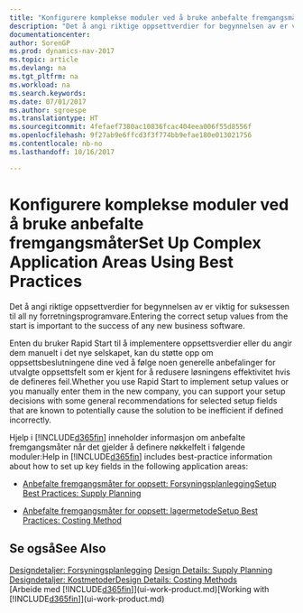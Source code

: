 ```yaml
---
title: "Konfigurere komplekse moduler ved å bruke anbefalte fremgangsmåter"
description: "Det å angi riktige oppsettverdier for begynnelsen av er viktig for suksessen til all ny forretningsprogramvare."
documentationcenter: 
author: SorenGP
ms.prod: dynamics-nav-2017
ms.topic: article
ms.devlang: na
ms.tgt_pltfrm: na
ms.workload: na
ms.search.keywords: 
ms.date: 07/01/2017
ms.author: sgroespe
ms.translationtype: HT
ms.sourcegitcommit: 4fefaef7380ac10836fcac404eea006f55d8556f
ms.openlocfilehash: 9f27ab9e6ffcd3f3f774bb9efae180e013021756
ms.contentlocale: nb-no
ms.lasthandoff: 10/16/2017

---
```

# <a name="set-up-complex-application-areas-using-best-practices"></a><span data-ttu-id="78dfc-103">Konfigurere komplekse moduler ved å bruke anbefalte fremgangsmåter</span><span class="sxs-lookup"><span data-stu-id="78dfc-103">Set Up Complex Application Areas Using Best Practices</span></span>
<span data-ttu-id="78dfc-104">Det å angi riktige oppsettverdier for begynnelsen av er viktig for suksessen til all ny forretningsprogramvare.</span><span class="sxs-lookup"><span data-stu-id="78dfc-104">Entering the correct setup values from the start is important to the success of any new business software.</span></span>  

 <span data-ttu-id="78dfc-105">Enten du bruker Rapid Start til å implementere oppsettsverdier eller du angir dem manuelt i det nye selskapet, kan du støtte opp om oppsettsbeslutningene dine ved å følge noen generelle anbefalinger for utvalgte oppsettsfelt som er kjent for å redusere løsningens effektivitet hvis de defineres feil.</span><span class="sxs-lookup"><span data-stu-id="78dfc-105">Whether you use Rapid Start to implement setup values or you manually enter them in the new company, you can support your setup decisions with some general recommendations for selected setup fields that are known to potentially cause the solution to be inefficient if defined incorrectly.</span></span>  

 <span data-ttu-id="78dfc-106">Hjelp i [!INCLUDE[d365fin](includes/d365fin_md.md)] inneholder informasjon om anbefalte fremgangsmåter når det gjelder å definere nøkkelfelt i følgende moduler:</span><span class="sxs-lookup"><span data-stu-id="78dfc-106">Help in [!INCLUDE[d365fin](includes/d365fin_md.md)] includes best-practice information about how to set up key fields in the following application areas:</span></span>  

-   [<span data-ttu-id="78dfc-107">Anbefalte fremgangsmåter for oppsett: Forsyningsplanlegging</span><span class="sxs-lookup"><span data-stu-id="78dfc-107">Setup Best Practices: Supply Planning</span></span>](setup-best-practices-supply-planning.md)  

-   [<span data-ttu-id="78dfc-108">Anbefalte fremgangsmåter for oppsett: lagermetode</span><span class="sxs-lookup"><span data-stu-id="78dfc-108">Setup Best Practices: Costing Method</span></span>](setup-best-practices-costing-method.md)  

## <a name="see-also"></a><span data-ttu-id="78dfc-109">Se også</span><span class="sxs-lookup"><span data-stu-id="78dfc-109">See Also</span></span>  
 <span data-ttu-id="78dfc-110">[Designdetaljer: Forsyningsplanlegging](design-details-supply-planning.md) </span><span class="sxs-lookup"><span data-stu-id="78dfc-110">[Design Details: Supply Planning](design-details-supply-planning.md) </span></span>  
 [<span data-ttu-id="78dfc-111">Designdetaljer: Kostmetoder</span><span class="sxs-lookup"><span data-stu-id="78dfc-111">Design Details: Costing Methods</span></span>](design-details-costing-methods.md)  
 <span data-ttu-id="78dfc-112">[Arbeide med [!INCLUDE[d365fin](includes/d365fin_md.md)]](ui-work-product.md)</span><span class="sxs-lookup"><span data-stu-id="78dfc-112">[Working with [!INCLUDE[d365fin](includes/d365fin_md.md)]](ui-work-product.md)</span></span>

